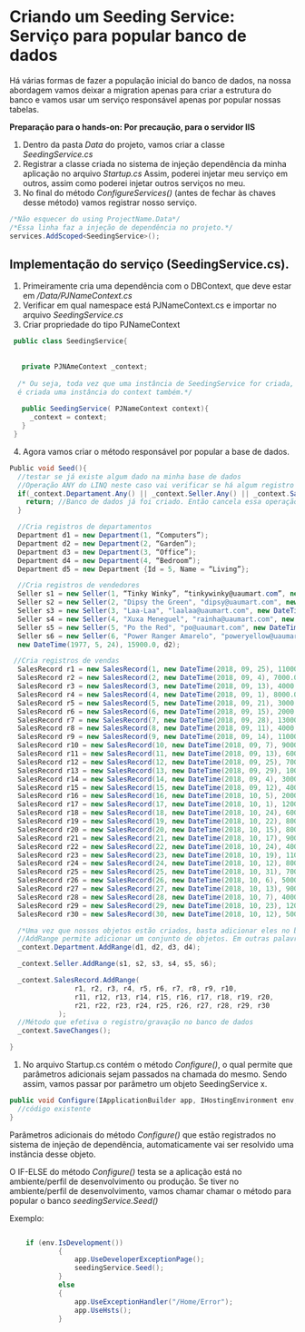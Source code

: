 # Criando um Seeding Service: Serviço para popular banco de dados

Há várias formas de fazer a população inicial do banco de dados, 
na nossa abordagem vamos deixar a migration apenas para criar a estrutura do banco e 
vamos usar um serviço responsável apenas por popular nossas tabelas.


**Preparação para o hands-on: Por precaução, para o servidor IIS**


  1. Dentro da pasta _Data_ do projeto, vamos criar a classe _SeedingService.cs_
  2. Registrar a classe criada no sistema de injeção dependência da minha aplicação no arquivo _Startup.cs_ 
  Assim, poderei injetar meu serviço em outros, assim como poderei injetar outros serviços no meu.
  3. No final do método _ConfigureServices()_ (antes de fechar às chaves desse método) vamos registrar nosso serviço.
  
 ```cs
 /*Não esquecer do using ProjectName.Data*/
 /*Essa linha faz a injeção de dependência no projeto.*/
 services.AddScoped<SeedingService>();
 ```
## Implementação do serviço (SeedingService.cs).
  1. Primeiramente cria uma dependência com o DBContext, que deve estar em _/Data/PJNameContext.cs_
  2. Verificar em qual namespace está PJNameContext.cs e importar no arquivo _SeedingService.cs_
  3. Criar propriedade do tipo PJNameContext

 ```cs
  public class SeedingService{
  
  
    private PJNAmeContext _context;
    
   /* Ou seja, toda vez que uma instância de SeedingService for criada, 
   é criada uma instância do context também.*/
    
    public SeedingService( PJNameContext context){
      _context = context;
    }
  }
 ```

  4. Agora vamos criar o método responsável por popular a base de dados.

```cs
Public void Seed(){
  //testar se já existe algum dado na minha base de dados
  //Operação ANY do LINQ neste caso vai verificar se há algum registro nesta tabela.
  if(_context.Departament.Any() || _context.Seller.Any() || _context.SalesRecord.Any() ){
    return; //Banco de dados já foi criado. Então cancela essa operação!
  }

  //Cria registros de departamentos
  Department d1 = new Department(1, “Computers”);
  Department d2 = new Department(2, “Garden”);
  Department d3 = new Department(3, “Office”);
  Department d4 = new Department(4, “Bedroom”);
  Department d5 = new Department {Id = 5, Name = “Living”};

  //Cria registros de vendedores
  Seller s1 = new Seller(1, “Tinky Winky”, “tinkywinky@uaumart.com”, new DateTime(1989, 5, 20), 1999.0, d1);
  Seller s2 = new Seller(2, "Dipsy the Green", "dipsy@uaumart.com", new DateTime(1989, 10, 31), 3500.0, d2);
  Seller s3 = new Seller(3, "Laa-Laa", "laalaa@uaumart.com", new DateTime(1988, 10, 31), 23350.0, d1);
  Seller s4 = new Seller(4, "Xuxa Meneguel", "rainha@uaumart.com", new DateTime(1999, 1, 20), 3500.0, d4);
  Seller s5 = new Seller(5, "Po the Red", "po@uaumart.com", new DateTime(2000, 3, 19), 4500.0, d3);
  Seller s6 = new Seller(6, "Power Ranger Amarelo", "poweryellow@uaumart.com", 
  new DateTime(1977, 5, 24), 15900.0, d2);

 //Cria registros de vendas
  SalesRecord r1 = new SalesRecord(1, new DateTime(2018, 09, 25), 11000.0, SaleStatus.Billed, s1);
  SalesRecord r2 = new SalesRecord(2, new DateTime(2018, 09, 4), 7000.0, SaleStatus.Billed, s5);
  SalesRecord r3 = new SalesRecord(3, new DateTime(2018, 09, 13), 4000.0, SaleStatus.Canceled, s4);
  SalesRecord r4 = new SalesRecord(4, new DateTime(2018, 09, 1), 8000.0, SaleStatus.Billed, s1);
  SalesRecord r5 = new SalesRecord(5, new DateTime(2018, 09, 21), 3000.0, SaleStatus.Billed, s3);
  SalesRecord r6 = new SalesRecord(6, new DateTime(2018, 09, 15), 2000.0, SaleStatus.Billed, s1);
  SalesRecord r7 = new SalesRecord(7, new DateTime(2018, 09, 28), 13000.0, SaleStatus.Billed, s2);
  SalesRecord r8 = new SalesRecord(8, new DateTime(2018, 09, 11), 4000.0, SaleStatus.Billed, s4);
  SalesRecord r9 = new SalesRecord(9, new DateTime(2018, 09, 14), 11000.0, SaleStatus.Pending, s6);
  SalesRecord r10 = new SalesRecord(10, new DateTime(2018, 09, 7), 9000.0, SaleStatus.Billed, s6);
  SalesRecord r11 = new SalesRecord(11, new DateTime(2018, 09, 13), 6000.0, SaleStatus.Billed, s2);
  SalesRecord r12 = new SalesRecord(12, new DateTime(2018, 09, 25), 7000.0, SaleStatus.Pending, s3);
  SalesRecord r13 = new SalesRecord(13, new DateTime(2018, 09, 29), 10000.0, SaleStatus.Billed, s4);
  SalesRecord r14 = new SalesRecord(14, new DateTime(2018, 09, 4), 3000.0, SaleStatus.Billed, s5);
  SalesRecord r15 = new SalesRecord(15, new DateTime(2018, 09, 12), 4000.0, SaleStatus.Billed, s1);
  SalesRecord r16 = new SalesRecord(16, new DateTime(2018, 10, 5), 2000.0, SaleStatus.Billed, s4);
  SalesRecord r17 = new SalesRecord(17, new DateTime(2018, 10, 1), 12000.0, SaleStatus.Billed, s1);
  SalesRecord r18 = new SalesRecord(18, new DateTime(2018, 10, 24), 6000.0, SaleStatus.Billed, s3);
  SalesRecord r19 = new SalesRecord(19, new DateTime(2018, 10, 22), 8000.0, SaleStatus.Billed, s5);
  SalesRecord r20 = new SalesRecord(20, new DateTime(2018, 10, 15), 8000.0, SaleStatus.Billed, s6);
  SalesRecord r21 = new SalesRecord(21, new DateTime(2018, 10, 17), 9000.0, SaleStatus.Billed, s2);
  SalesRecord r22 = new SalesRecord(22, new DateTime(2018, 10, 24), 4000.0, SaleStatus.Billed, s4);
  SalesRecord r23 = new SalesRecord(23, new DateTime(2018, 10, 19), 11000.0, SaleStatus.Canceled, s2);
  SalesRecord r24 = new SalesRecord(24, new DateTime(2018, 10, 12), 8000.0, SaleStatus.Billed, s5);
  SalesRecord r25 = new SalesRecord(25, new DateTime(2018, 10, 31), 7000.0, SaleStatus.Billed, s3);
  SalesRecord r26 = new SalesRecord(26, new DateTime(2018, 10, 6), 5000.0, SaleStatus.Billed, s4);
  SalesRecord r27 = new SalesRecord(27, new DateTime(2018, 10, 13), 9000.0, SaleStatus.Pending, s1);
  SalesRecord r28 = new SalesRecord(28, new DateTime(2018, 10, 7), 4000.0, SaleStatus.Billed, s3);
  SalesRecord r29 = new SalesRecord(29, new DateTime(2018, 10, 23), 12000.0, SaleStatus.Billed, s5);
  SalesRecord r30 = new SalesRecord(30, new DateTime(2018, 10, 12), 5000.0, SaleStatus.Billed, s2);

  /*Uma vez que nossos objetos estão criados, basta adicionar eles no banco de dados, usando o EntityFramework*/
  //AddRange permite adicionar um conjunto de objetos. Em outras palavras, vários objetos.
  _context.Department.AddRange(d1, d2, d3, d4);

  _context.Seller.AddRange(s1, s2, s3, s4, s5, s6);

  _context.SalesRecord.AddRange(
                r1, r2, r3, r4, r5, r6, r7, r8, r9, r10,
                r11, r12, r13, r14, r15, r16, r17, r18, r19, r20,
                r21, r22, r23, r24, r25, r26, r27, r28, r29, r30
            );
  //Método que efetiva o registro/gravação no banco de dados
  _context.SaveChanges();

}
```


1. No arquivo Startup.cs contém o método _Configure()_, o qual permite que parâmetros adicionais sejam passados na chamada do mesmo. 
Sendo assim, vamos passar por parâmetro um objeto SeedingService x.

```cs
public void Configure(IApplicationBuilder app, IHostingEnvironment env, SeedingService seedingService) {
  //código existente
}
```

Parâmetros adicionais do método _Configure()_ que estão registrados no sistema de injeção de dependência, 
automaticamente vai ser resolvido uma instância desse objeto.

O IF-ELSE do método _Configure()_ testa se a aplicação está no ambiente/perfil de desenvolvimento ou produção. 
Se tiver no ambiente/perfil de desenvolvimento, vamos chamar chamar o método para popular o banco _seedingService.Seed()_

Exemplo:

```cs

    if (env.IsDevelopment())
            {
                app.UseDeveloperExceptionPage();
                seedingService.Seed();
            }
            else
            {
                app.UseExceptionHandler("/Home/Error");
                app.UseHsts();
            }

```


